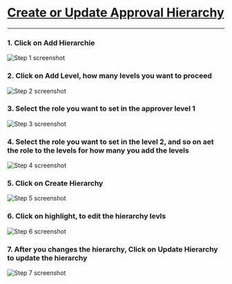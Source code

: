 # [Create or Update Approval Hierarchy](https://app.tango.us/app/workflow/1d7356a3-92ae-4163-971b-511034016c55?utm_source=markdown&utm_medium=markdown&utm_campaign=workflow%20export%20links)


***





### 1. Click on Add Hierarchie
![Step 1 screenshot](https://images.tango.us/workflows/1d7356a3-92ae-4163-971b-511034016c55/steps/5349c698-92fc-46d6-96c4-dd826bdd7e9f/fd31aed9-f8ee-407c-8589-c3270e167fa2.png?crop=focalpoint&fit=crop&fp-x=0.5000&fp-y=0.5000&w=1200&border=2%2CF4F2F7&border-radius=8%2C8%2C8%2C8&border-radius-inner=8%2C8%2C8%2C8&blend-align=bottom&blend-mode=normal&blend-x=0&blend-w=1200&blend64=aHR0cHM6Ly9pbWFnZXMudGFuZ28udXMvc3RhdGljL21hZGUtd2l0aC10YW5nby13YXRlcm1hcmstdjIucG5n&mark-x=683&mark-y=283&m64=aHR0cHM6Ly9pbWFnZXMudGFuZ28udXMvc3RhdGljL2JsYW5rLnBuZz9tYXNrPWNvcm5lcnMmYm9yZGVyPTMlMkNGRjc0NDImdz00NzMmaD0xMzQmZml0PWNyb3AmY29ybmVyLXJhZGl1cz0xMA%3D%3D)


### 2. Click on Add Level, how many levels you want to proceed
![Step 2 screenshot](https://images.tango.us/workflows/1d7356a3-92ae-4163-971b-511034016c55/steps/72ac0a8e-8c98-4bbb-be1a-940d07911f3b/da9c2e9d-b736-45fa-89a2-67a8249ede1c.png?crop=focalpoint&fit=crop&fp-x=0.5000&fp-y=0.5000&w=1200&border=2%2CF4F2F7&border-radius=8%2C8%2C8%2C8&border-radius-inner=8%2C8%2C8%2C8&blend-align=bottom&blend-mode=normal&blend-x=0&blend-w=1200&blend64=aHR0cHM6Ly9pbWFnZXMudGFuZ28udXMvc3RhdGljL21hZGUtd2l0aC10YW5nby13YXRlcm1hcmstdjIucG5n&mark-x=669&mark-y=545&m64=aHR0cHM6Ly9pbWFnZXMudGFuZ28udXMvc3RhdGljL2JsYW5rLnBuZz9tYXNrPWNvcm5lcnMmYm9yZGVyPTMlMkNGRjc0NDImdz0zMjImaD0xMTImZml0PWNyb3AmY29ybmVyLXJhZGl1cz0xMA%3D%3D)


### 3. Select the role you want to set in the approver level 1
![Step 3 screenshot](https://images.tango.us/workflows/1d7356a3-92ae-4163-971b-511034016c55/steps/24aede99-8f67-4cee-80e7-becedf026d81/097dc8ac-ca4b-474d-8cff-87b5c61135bc.png?crop=focalpoint&fit=crop&fp-x=0.5000&fp-y=0.5000&w=1200&border=2%2CF4F2F7&border-radius=8%2C8%2C8%2C8&border-radius-inner=8%2C8%2C8%2C8&blend-align=bottom&blend-mode=normal&blend-x=0&blend-w=1200&blend64=aHR0cHM6Ly9pbWFnZXMudGFuZ28udXMvc3RhdGljL21hZGUtd2l0aC10YW5nby13YXRlcm1hcmstdjIucG5n&mark-x=171&mark-y=587&m64=aHR0cHM6Ly9pbWFnZXMudGFuZ28udXMvc3RhdGljL2JsYW5rLnBuZz9tYXNrPWNvcm5lcnMmYm9yZGVyPTMlMkNGRjc0NDImdz04MTcmaD0xMzcmZml0PWNyb3AmY29ybmVyLXJhZGl1cz0xMA%3D%3D)


### 4. Select the role you want to set in the level 2, and so on aet the role to the levels for how many you add the levels
![Step 4 screenshot](https://images.tango.us/workflows/1d7356a3-92ae-4163-971b-511034016c55/steps/d9f2c1b3-f5dd-41e0-aa57-9b5aa9ac469b/bbbcc15c-c1c7-497e-a362-11ad2eece29d.png?crop=focalpoint&fit=crop&fp-x=0.5000&fp-y=0.5000&w=1200&border=2%2CF4F2F7&border-radius=8%2C8%2C8%2C8&border-radius-inner=8%2C8%2C8%2C8&blend-align=bottom&blend-mode=normal&blend-x=0&blend-w=1200&blend64=aHR0cHM6Ly9pbWFnZXMudGFuZ28udXMvc3RhdGljL21hZGUtd2l0aC10YW5nby13YXRlcm1hcmstdjIucG5n&mark-x=171&mark-y=1085&m64=aHR0cHM6Ly9pbWFnZXMudGFuZ28udXMvc3RhdGljL2JsYW5rLnBuZz9tYXNrPWNvcm5lcnMmYm9yZGVyPTMlMkNGRjc0NDImdz04MTcmaD0xMzcmZml0PWNyb3AmY29ybmVyLXJhZGl1cz0xMA%3D%3D)


### 5. Click on Create Hierarchy
![Step 5 screenshot](https://images.tango.us/workflows/1d7356a3-92ae-4163-971b-511034016c55/steps/9b83bd5d-ef33-4741-9895-3945b35504a9/90c609d3-99a7-4a36-9614-4c04358a3012.png?crop=focalpoint&fit=crop&fp-x=0.5000&fp-y=0.5000&w=1200&border=2%2CF4F2F7&border-radius=8%2C8%2C8%2C8&border-radius-inner=8%2C8%2C8%2C8&blend-align=bottom&blend-mode=normal&blend-x=0&blend-w=1200&blend64=aHR0cHM6Ly9pbWFnZXMudGFuZ28udXMvc3RhdGljL21hZGUtd2l0aC10YW5nby13YXRlcm1hcmstdjIucG5n&mark-x=123&mark-y=1105&m64=aHR0cHM6Ly9pbWFnZXMudGFuZ28udXMvc3RhdGljL2JsYW5rLnBuZz9tYXNrPWNvcm5lcnMmYm9yZGVyPTMlMkNGRjc0NDImdz05MTImaD0xMzQmZml0PWNyb3AmY29ybmVyLXJhZGl1cz0xMA%3D%3D)


### 6. Click on highlight, to edit the hierarchy levls
![Step 6 screenshot](https://images.tango.us/workflows/1d7356a3-92ae-4163-971b-511034016c55/steps/5068d66f-77b3-4799-bef8-1faaca6c8f89/46b32ac4-8e76-4b26-803f-ae41bdde06c4.png?crop=focalpoint&fit=crop&fp-x=0.6804&fp-y=0.5182&fp-z=1.8094&w=1200&border=2%2CF4F2F7&border-radius=8%2C8%2C8%2C8&border-radius-inner=8%2C8%2C8%2C8&blend-align=bottom&blend-mode=normal&blend-x=0&blend-w=1200&blend64=aHR0cHM6Ly9pbWFnZXMudGFuZ28udXMvc3RhdGljL21hZGUtd2l0aC10YW5nby13YXRlcm1hcmstdjIucG5n&mark-x=707&mark-y=727&m64=aHR0cHM6Ly9pbWFnZXMudGFuZ28udXMvc3RhdGljL2JsYW5rLnBuZz9tYXNrPWNvcm5lcnMmYm9yZGVyPTQlMkNGRjc0NDImdz0xMjEmaD0xMjEmZml0PWNyb3AmY29ybmVyLXJhZGl1cz0xMA%3D%3D)


### 7. After you changes the hierarchy, Click on Update Hierarchy to update the hierarchy
![Step 7 screenshot](https://images.tango.us/workflows/1d7356a3-92ae-4163-971b-511034016c55/steps/a51cea21-3fef-4f49-9b3f-5a4eb95baef0/a1ce18ce-74fb-4a32-8253-3cb965bf1202.png?crop=focalpoint&fit=crop&fp-x=0.4825&fp-y=0.7604&fp-z=1.1143&w=1200&border=2%2CF4F2F7&border-radius=8%2C8%2C8%2C8&border-radius-inner=8%2C8%2C8%2C8&blend-align=bottom&blend-mode=normal&blend-x=0&blend-w=1200&blend64=aHR0cHM6Ly9pbWFnZXMudGFuZ28udXMvc3RhdGljL21hZGUtd2l0aC10YW5nby13YXRlcm1hcmstdjIucG5n&mark-x=92&mark-y=1055&m64=aHR0cHM6Ly9pbWFnZXMudGFuZ28udXMvc3RhdGljL2JsYW5rLnBuZz9tYXNrPWNvcm5lcnMmYm9yZGVyPTQlMkNGRjc0NDImdz0xMDE2Jmg9MTUwJmZpdD1jcm9wJmNvcm5lci1yYWRpdXM9MTA%3D)


